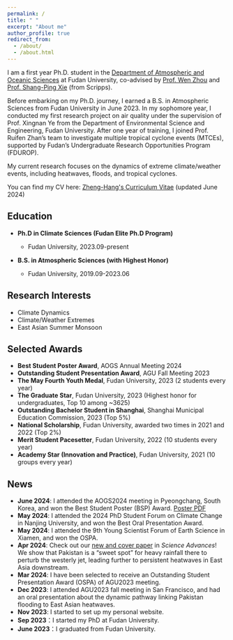 ```yaml
---
permalink: /
title: " "
excerpt: "About me"
author_profile: true
redirect_from: 
  - /about/
  - /about.html
---
```


I am a first year Ph.D. student in the [Department of Atmospheric and Oceanic Sciences](https://atmsci.fudan.edu.cn) at Fudan University, co-advised by [Prof. Wen Zhou](https://atmsci.fudan.edu.cn/97/c3/c14809a432067/page.htm) and [Prof. Shang-Ping Xie](http://sxie.ucsd.edu) (from Scripps). 

Before embarking on my Ph.D. journey, I earned a B.S. in Atmospheric Sciences from Fudan University in June 2023. In my sophomore year, I conducted my first research project on air quality under the supervision of Prof. Xingnan Ye from the Department of Environmental Science and Engineering, Fudan University. After one year of training, I joined Prof. Ruifen Zhan’s team to investigate multiple tropical cyclone events (MTCEs), supported by Fudan’s Undergraduate Research Opportunities Program (FDUROP). 

My current research focuses on the dynamics of extreme climate/weather events, including heatwaves, floods, and tropical cyclones.

You can find my CV here: [Zheng-Hang's Curriculum Vitae](../files/Curriculum_Vitae_2406.pdf) (updated June 2024)

Education
---
* **Ph.D in Climate Sciences (Fudan Elite Ph.D Program)**
  * Fudan University, 2023.09-present

* **B.S. in Atmospheric Sciences (with Highest Honor)**
  * Fudan University, 2019.09-2023.06

Research Interests
---
* Climate Dynamics
* Climate/Weather Extremes
* East Asian Summer Monsoon
  
Selected Awards
---
* **Best Student Poster Award**, AOGS Annual Meeting 2024
* **Outstanding Student Presentation Award**, AGU Fall Meeting 2023
* **The May Fourth Youth Medal**, Fudan University, 2023 (2 students every year)
* **The Graduate Star**, Fudan University, 2023 (Highest honor for undergraduates, Top 10 among ~3625)
* **Outstanding Bachelor Student in Shanghai**, Shanghai Municipal Education Commission, 2023 (Top 5%)
* **National Scholarship**, Fudan University, awarded two times in 2021 and 2022 (Top 2%)
* **Merit Student Pacesetter**, Fudan University, 2022 (10 students every year)
* **Academy Star (Innovation and Practice)**, Fudan University, 2021 (10 groups every year)

News
---
* **June 2024**: I attended the AOGS2024 meeting in Pyeongchang, South Korea, and won the Best Student Poster (BSP) Award. [Poster PDF](../files/poster_2406.pdf)
* **May 2024**: I attended the 2024 PhD Student Forum on Climate Change in Nanjing University, and won the Best Oral Presentation Award. 
* **May 2024**: I attended the 9th Young Scientist Forum of Earth Science in Xiamen, and won the OSPA. 
* **Apr 2024**: Check out our [new and cover paper]((https://doi.org/10.1126/sciadv.adk9250)) in *Science Advances*! We show that Pakistan is a “sweet spot” for heavy rainfall there to perturb the westerly jet, leading further to persistent heatwaves in East Asia downstream.
* **Mar 2024**: I have been selected to receive an Outstanding Student Presentation Award (OSPA) of AGU2023 meeting.
* **Dec 2023**: I attended AGU2023 fall meeting in San Francisco, and had an oral presentation about the dynamic pathway linking Pakistan flooding to East Asian heatwaves.
* **Nov 2023**: I started to set up my personal website.
* **Sep 2023**：I started my PhD at Fudan University.
* **June 2023**：I graduated from Fudan University.
